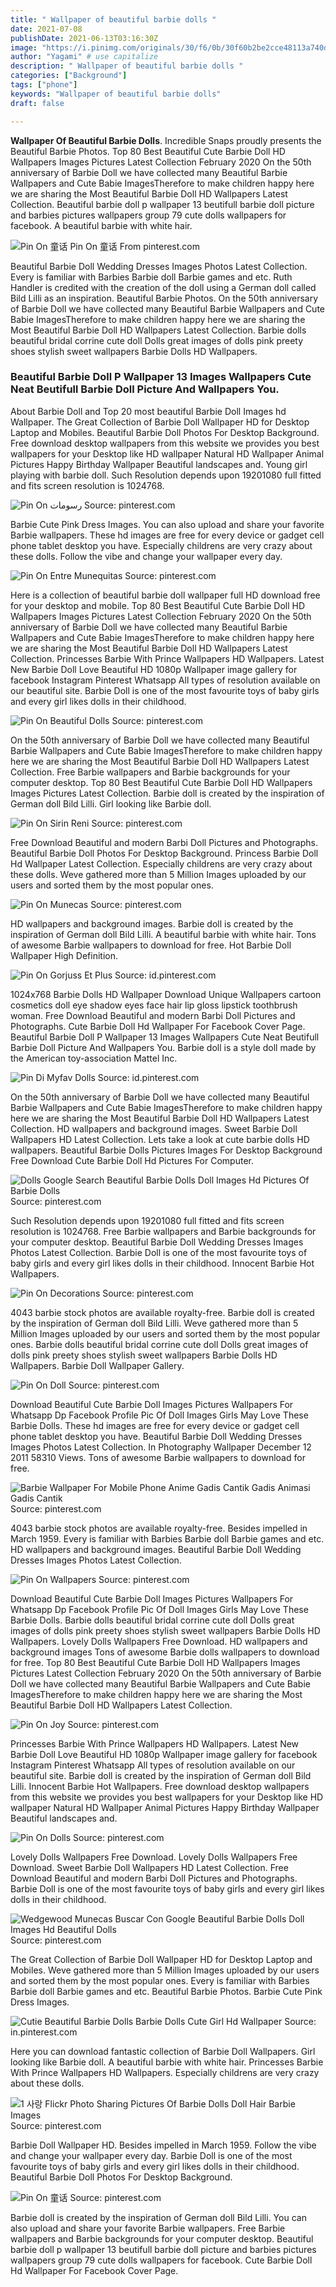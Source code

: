 ```yaml
---
title: " Wallpaper of beautiful barbie dolls "
date: 2021-07-08
publishDate: 2021-06-13T03:16:30Z
image: "https://i.pinimg.com/originals/30/f6/0b/30f60b2be2cce48113a740dc39c602c7.jpg"
author: "Yagami" # use capitalize
description: " Wallpaper of beautiful barbie dolls "
categories: ["Background"]
tags: ["phone"]
keywords: "Wallpaper of beautiful barbie dolls"
draft: false

---
```



**Wallpaper Of Beautiful Barbie Dolls**. Incredible Snaps proudly presents the Beautiful Barbie Photos. Top 80 Best Beautiful Cute Barbie Doll HD Wallpapers Images Pictures Latest Collection February 2020 On the 50th anniversary of Barbie Doll we have collected many Beautiful Barbie Wallpapers and Cute Babie ImagesTherefore to make children happy here we are sharing the Most Beautiful Barbie Doll HD Wallpapers Latest Collection. Beautiful barbie doll p wallpaper 13 beutifull barbie doll picture and barbies pictures wallpapers group 79 cute dolls wallpapers for facebook. A beautiful barbie with white hair.

![Pin On 童话](https://i.pinimg.com/originals/30/f6/0b/30f60b2be2cce48113a740dc39c602c7.jpg "Pin On 童话")
Pin On 童话 From pinterest.com


Beautiful Barbie Doll Wedding Dresses Images Photos Latest Collection. Every is familiar with Barbies Barbie doll Barbie games and etc. Ruth Handler is credited with the creation of the doll using a German doll called Bild Lilli as an inspiration. Beautiful Barbie Photos. On the 50th anniversary of Barbie Doll we have collected many Beautiful Barbie Wallpapers and Cute Babie ImagesTherefore to make children happy here we are sharing the Most Beautiful Barbie Doll HD Wallpapers Latest Collection. Barbie dolls beautiful bridal corrine cute doll Dolls great images of dolls pink preety shoes stylish sweet wallpapers Barbie Dolls HD Wallpapers.

### Beautiful Barbie Doll P Wallpaper 13 Images Wallpapers Cute Neat Beutifull Barbie Doll Picture And Wallpapers You.

About Barbie Doll and Top 20 most beautiful Barbie Doll Images hd Wallpaper. The Great Collection of Barbie Doll Wallpaper HD for Desktop Laptop and Mobiles. Beautiful Barbie Doll Photos For Desktop Background. Free download desktop wallpapers from this website we provides you best wallpapers for your Desktop like HD wallpaper Natural HD Wallpaper Animal Pictures Happy Birthday Wallpaper Beautiful landscapes and. Young girl playing with barbie doll. Such Resolution depends upon 19201080 full fitted and fits screen resolution is 1024768.


![Pin On رسومات](https://i.pinimg.com/originals/a7/a3/3b/a7a33b5fb1d617480dd59eeca7e1ba30.jpg "Pin On رسومات")
Source: pinterest.com

Barbie Cute Pink Dress Images. You can also upload and share your favorite Barbie wallpapers. These hd images are free for every device or gadget cell phone tablet desktop you have. Especially childrens are very crazy about these dolls. Follow the vibe and change your wallpaper every day.

![Pin On Entre Munequitas](https://i.pinimg.com/originals/ba/96/56/ba9656b904e16ea843462d006da41038.jpg "Pin On Entre Munequitas")
Source: pinterest.com

Here is a collection of beautiful barbie doll wallpaper full HD download free for your desktop and mobile. Top 80 Best Beautiful Cute Barbie Doll HD Wallpapers Images Pictures Latest Collection February 2020 On the 50th anniversary of Barbie Doll we have collected many Beautiful Barbie Wallpapers and Cute Babie ImagesTherefore to make children happy here we are sharing the Most Beautiful Barbie Doll HD Wallpapers Latest Collection. Princesses Barbie With Prince Wallpapers HD Wallpapers. Latest New Barbie Doll Love Beautiful HD 1080p Wallpaper image gallery for facebook Instagram Pinterest Whatsapp All types of resolution available on our beautiful site. Barbie Doll is one of the most favourite toys of baby girls and every girl likes dolls in their childhood.

![Pin On Beautiful Dolls](https://i.pinimg.com/originals/c7/b2/04/c7b204a82f284ad6204895ece85684b9.jpg "Pin On Beautiful Dolls")
Source: pinterest.com

On the 50th anniversary of Barbie Doll we have collected many Beautiful Barbie Wallpapers and Cute Babie ImagesTherefore to make children happy here we are sharing the Most Beautiful Barbie Doll HD Wallpapers Latest Collection. Free Barbie wallpapers and Barbie backgrounds for your computer desktop. Top 80 Best Beautiful Cute Barbie Doll HD Wallpapers Images Pictures Latest Collection. Barbie doll is created by the inspiration of German doll Bild Lilli. Girl looking like Barbie doll.

![Pin On Sirin Reni](https://i.pinimg.com/originals/fd/0f/e0/fd0fe06ede4eb2105e073d23436fd57a.jpg "Pin On Sirin Reni")
Source: pinterest.com

Free Download Beautiful and modern Barbi Doll Pictures and Photographs. Beautiful Barbie Doll Photos For Desktop Background. Princess Barbie Doll Hd Wallpaper Latest Collection. Especially childrens are very crazy about these dolls. Weve gathered more than 5 Million Images uploaded by our users and sorted them by the most popular ones.

![Pin On Munecas](https://i.pinimg.com/originals/3d/af/2a/3daf2a7e9e888238a8005fa0806756d9.jpg "Pin On Munecas")
Source: pinterest.com

HD wallpapers and background images. Barbie doll is created by the inspiration of German doll Bild Lilli. A beautiful barbie with white hair. Tons of awesome Barbie wallpapers to download for free. Hot Barbie Doll Wallpaper High Definition.

![Pin On Gorjuss Et Plus](https://i.pinimg.com/originals/29/cc/75/29cc7554765ef2a444aac4cac27071d9.jpg "Pin On Gorjuss Et Plus")
Source: id.pinterest.com

1024x768 Barbie Dolls HD Wallpaper Download Unique Wallpapers cartoon cosmetics doll eye shadow eyes face hair lip gloss lipstick toothbrush woman. Free Download Beautiful and modern Barbi Doll Pictures and Photographs. Cute Barbie Doll Hd Wallpaper For Facebook Cover Page. Beautiful Barbie Doll P Wallpaper 13 Images Wallpapers Cute Neat Beutifull Barbie Doll Picture And Wallpapers You. Barbie doll is a style doll made by the American toy-association Mattel Inc.

![Pin Di Myfav Dolls](https://i.pinimg.com/originals/37/dc/07/37dc07cf9ece7df429b20d40893ea665.jpg "Pin Di Myfav Dolls")
Source: id.pinterest.com

On the 50th anniversary of Barbie Doll we have collected many Beautiful Barbie Wallpapers and Cute Babie ImagesTherefore to make children happy here we are sharing the Most Beautiful Barbie Doll HD Wallpapers Latest Collection. HD wallpapers and background images. Sweet Barbie Doll Wallpapers HD Latest Collection. Lets take a look at cute barbie dolls HD wallpapers. Beautiful Barbie Dolls Pictures Images For Desktop Background Free Download Cute Barbie Doll Hd Pictures For Computer.

![Dolls Google Search Beautiful Barbie Dolls Doll Images Hd Pictures Of Barbie Dolls](https://i.pinimg.com/originals/1f/b1/76/1fb176fc6b5dd40f2f24ac0fe1b1c215.jpg "Dolls Google Search Beautiful Barbie Dolls Doll Images Hd Pictures Of Barbie Dolls")
Source: pinterest.com

Such Resolution depends upon 19201080 full fitted and fits screen resolution is 1024768. Free Barbie wallpapers and Barbie backgrounds for your computer desktop. Beautiful Barbie Doll Wedding Dresses Images Photos Latest Collection. Barbie Doll is one of the most favourite toys of baby girls and every girl likes dolls in their childhood. Innocent Barbie Hot Wallpapers.

![Pin On Decorations](https://i.pinimg.com/originals/b1/79/2d/b1792d476758d4b0e39c2a0a74212f8b.jpg "Pin On Decorations")
Source: pinterest.com

4043 barbie stock photos are available royalty-free. Barbie doll is created by the inspiration of German doll Bild Lilli. Weve gathered more than 5 Million Images uploaded by our users and sorted them by the most popular ones. Barbie dolls beautiful bridal corrine cute doll Dolls great images of dolls pink preety shoes stylish sweet wallpapers Barbie Dolls HD Wallpapers. Barbie Doll Wallpaper Gallery.

![Pin On Doll](https://i.pinimg.com/originals/01/7e/1b/017e1b3f7614d2e5a00805dbea22506d.jpg "Pin On Doll")
Source: pinterest.com

Download Beautiful Cute Barbie Doll Images Pictures Wallpapers For Whatsapp Dp Facebook Profile Pic Of Doll Images Girls May Love These Barbie Dolls. These hd images are free for every device or gadget cell phone tablet desktop you have. Beautiful Barbie Doll Wedding Dresses Images Photos Latest Collection. In Photography Wallpaper December 12 2011 58310 Views. Tons of awesome Barbie wallpapers to download for free.

![Barbie Wallpaper For Mobile Phone Anime Gadis Cantik Gadis Animasi Gadis Cantik](https://i.pinimg.com/originals/89/83/b6/8983b6325d500b0f171ecca75d9b9933.jpg "Barbie Wallpaper For Mobile Phone Anime Gadis Cantik Gadis Animasi Gadis Cantik")
Source: pinterest.com

4043 barbie stock photos are available royalty-free. Besides impelled in March 1959. Every is familiar with Barbies Barbie doll Barbie games and etc. HD wallpapers and background images. Beautiful Barbie Doll Wedding Dresses Images Photos Latest Collection.

![Pin On Wallpapers](https://i.pinimg.com/originals/d6/93/85/d693850751a334f07f25e9dac8db5b18.jpg "Pin On Wallpapers")
Source: pinterest.com

Download Beautiful Cute Barbie Doll Images Pictures Wallpapers For Whatsapp Dp Facebook Profile Pic Of Doll Images Girls May Love These Barbie Dolls. Barbie dolls beautiful bridal corrine cute doll Dolls great images of dolls pink preety shoes stylish sweet wallpapers Barbie Dolls HD Wallpapers. Lovely Dolls Wallpapers Free Download. HD wallpapers and background images Tons of awesome Barbie dolls wallpapers to download for free. Top 80 Best Beautiful Cute Barbie Doll HD Wallpapers Images Pictures Latest Collection February 2020 On the 50th anniversary of Barbie Doll we have collected many Beautiful Barbie Wallpapers and Cute Babie ImagesTherefore to make children happy here we are sharing the Most Beautiful Barbie Doll HD Wallpapers Latest Collection.

![Pin On Joy](https://i.pinimg.com/originals/3b/36/74/3b36746084b76219b3dd0f21be9bf8f3.jpg "Pin On Joy")
Source: pinterest.com

Princesses Barbie With Prince Wallpapers HD Wallpapers. Latest New Barbie Doll Love Beautiful HD 1080p Wallpaper image gallery for facebook Instagram Pinterest Whatsapp All types of resolution available on our beautiful site. Barbie doll is created by the inspiration of German doll Bild Lilli. Innocent Barbie Hot Wallpapers. Free download desktop wallpapers from this website we provides you best wallpapers for your Desktop like HD wallpaper Natural HD Wallpaper Animal Pictures Happy Birthday Wallpaper Beautiful landscapes and.

![Pin On Dolls](https://i.pinimg.com/originals/f7/94/b7/f794b7c4a48d011651f0067cf01a781f.jpg "Pin On Dolls")
Source: pinterest.com

Lovely Dolls Wallpapers Free Download. Lovely Dolls Wallpapers Free Download. Sweet Barbie Doll Wallpapers HD Latest Collection. Free Download Beautiful and modern Barbi Doll Pictures and Photographs. Barbie Doll is one of the most favourite toys of baby girls and every girl likes dolls in their childhood.

![Wedgewood Munecas Buscar Con Google Beautiful Barbie Dolls Doll Images Hd Beautiful Dolls](https://i.pinimg.com/originals/91/b3/5a/91b35ace629d22d6d838edc271960fde.jpg "Wedgewood Munecas Buscar Con Google Beautiful Barbie Dolls Doll Images Hd Beautiful Dolls")
Source: pinterest.com

The Great Collection of Barbie Doll Wallpaper HD for Desktop Laptop and Mobiles. Weve gathered more than 5 Million Images uploaded by our users and sorted them by the most popular ones. Every is familiar with Barbies Barbie doll Barbie games and etc. Beautiful Barbie Photos. Barbie Cute Pink Dress Images.

![Cutie Beautiful Barbie Dolls Barbie Dolls Cute Girl Hd Wallpaper](https://i.pinimg.com/originals/95/73/6e/95736e5b4b67099693a060cf7efd3cfa.jpg "Cutie Beautiful Barbie Dolls Barbie Dolls Cute Girl Hd Wallpaper")
Source: in.pinterest.com

Here you can download fantastic collection of Barbie Doll Wallpapers. Girl looking like Barbie doll. A beautiful barbie with white hair. Princesses Barbie With Prince Wallpapers HD Wallpapers. Especially childrens are very crazy about these dolls.

![1 사랑 Flickr Photo Sharing Pictures Of Barbie Dolls Doll Hair Barbie Images](https://i.pinimg.com/originals/d2/31/2c/d2312c6672da4237ab9892288e76b61d.jpg "1 사랑 Flickr Photo Sharing Pictures Of Barbie Dolls Doll Hair Barbie Images")
Source: pinterest.com

Barbie Doll Wallpaper HD. Besides impelled in March 1959. Follow the vibe and change your wallpaper every day. Barbie Doll is one of the most favourite toys of baby girls and every girl likes dolls in their childhood. Beautiful Barbie Doll Photos For Desktop Background.

![Pin On 童话](https://i.pinimg.com/originals/30/f6/0b/30f60b2be2cce48113a740dc39c602c7.jpg "Pin On 童话")
Source: pinterest.com

Barbie doll is created by the inspiration of German doll Bild Lilli. You can also upload and share your favorite Barbie wallpapers. Free Barbie wallpapers and Barbie backgrounds for your computer desktop. Beautiful barbie doll p wallpaper 13 beutifull barbie doll picture and barbies pictures wallpapers group 79 cute dolls wallpapers for facebook. Cute Barbie Doll Hd Wallpaper For Facebook Cover Page.

